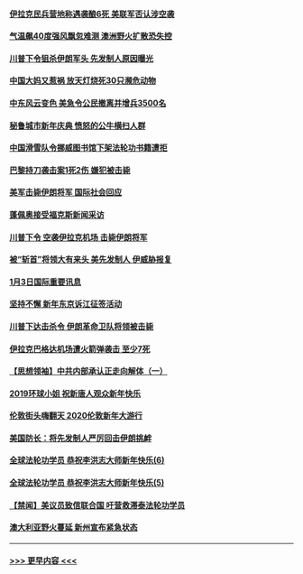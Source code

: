 #### [伊拉克民兵营地称遇袭酿6死 美联军否认涉空袭](../pages/prog202/a102745093.md?t=01041944) 
#### [气温飙40度强风飘忽难测 澳洲野火扩散恐失控](../pages/prog202/a102744951.md?t=01041944) 
#### [川普下令狙杀伊朗军头 先发制人原因曝光](../pages/prog202/a102744900.md?t=01041944) 
#### [中国大妈又惹祸 放天灯烧死30只濒危动物](../pages/prog202/a102744899.md?t=01041944) 
#### [中东风云变色 美急令公民撤离并增兵3500名](../pages/prog202/a102744827.md?t=01041944) 
#### [秘鲁城市新年庆典 愤怒的公牛横扫人群](../pages/prog202/a102744618.md?t=01041944) 
#### [中国滑雪队令挪威图书馆下架法轮功书籍遭拒](../pages/prog202/a102744639.md?t=01041944) 
#### [巴黎持刀袭击案1死2伤 嫌犯被击毙](../pages/prog202/a102744566.md?t=01041944) 
#### [美军击毙伊朗将军 国际社会回应](../pages/prog202/a102744485.md?t=01041944) 
#### [蓬佩奥接受福克斯新闻采访](../pages/prog202/a102744480.md?t=01041944) 
#### [川普下令 空袭伊拉克机场 击毙伊朗将军](../pages/prog202/a102744470.md?t=01041944) 
#### [被“斩首”将领大有来头 美先发制人 伊威胁报复](../pages/prog202/a102744454.md?t=01041944) 
#### [1月3日国际重要讯息](../pages/prog202/a102744301.md?t=01041944) 
#### [坚持不懈 新年东京诉江征签活动](../pages/prog202/a102744303.md?t=01041944) 
#### [川普下达击杀令 伊朗革命卫队将领被击毙](../pages/prog202/a102741911.md?t=01041944) 
#### [伊拉克巴格达机场遭火箭弹袭击 至少7死](../pages/prog202/a102744115.md?t=01041944) 
#### [【思想领袖】中共内部承认正走向解体（一）](../pages/prog202/a102744097.md?t=01041944) 
#### [2019环球小姐 祝新唐人观众新年快乐](../pages/prog202/a102744043.md?t=01041944) 
#### [伦敦街头嗨翻天 2020伦敦新年大游行](../pages/prog202/a102743925.md?t=01041944) 
#### [美国防长：将先发制人严厉回击伊朗挑衅](../pages/prog202/a102743930.md?t=01041944) 
#### [全球法轮功学员 恭祝李洪志大师新年快乐(6)](../pages/prog202/a102743899.md?t=01041944) 
#### [全球法轮功学员 恭祝李洪志大师新年快乐(5)](../pages/prog202/a102743766.md?t=01041944) 
#### [【禁闻】美议员致信联合国 吁营救滞泰法轮功学员](../pages/prog202/a102743781.md?t=01041944) 
#### [澳大利亚野火蔓延 新州宣布紧急状态](../pages/prog202/a102743681.md?t=01041944) 

----
#### [ >>> 更早内容 <<< ](../indexes/prog202-earlier.md)
